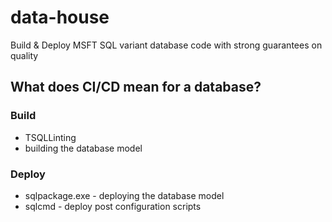 # data-house

Build & Deploy MSFT SQL variant database code with strong guarantees on quality 

## What does CI/CD mean for a database?

### Build
- TSQLLinting
- building the database model

### Deploy
- sqlpackage.exe - deploying the database model
- sqlcmd - deploy post configuration scripts
